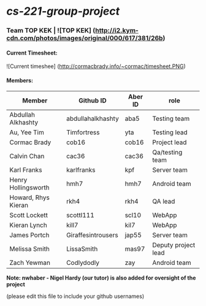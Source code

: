 # *cs-221-group-project*

### Team TOP KEK | ![TOP KEK] (http://i2.kym-cdn.com/photos/images/original/000/617/381/26b)

#### Current Timesheet:

![Current timeshee] (http://cormacbrady.info/~cormac/timesheet.PNG)


#### Members: 

| Member              | Github ID         | Aber ID      | role
----------------------| ------------------|--------------|----------
| Abdullah Alkhashty  | abdullahalkhashty | aba5         | Testing team
| Au, Yee Tim         | Timfortress       | yta          | Testing lead 
| Cormac Brady        | cob16             | cob16        | Project lead
| Calvin Chan         | cac36             | cac36        | Qa/testing team
| Karl Franks         | karlfranks        | kpf          | Server  team
| Henry Hollingsworth | hmh7              | hmh7         | Android  team
| Howard, Rhys Kieran | rkh4              | rkh4         | QA lead
| Scott Lockett       | scottl111         | scl10        | WebApp
| Kieran Lynch        | kill7             | kil7         | WebApp
| James Portch        | Giraffesintrousers| jap55        | Server  team
| Melissa Smith       | LissaSmith        | mas97        | Deputy project lead
| Zach Yewman         | Codlydodly        | zay          | Android team


**Note: nwhaber - Nigel Hardy (our tutor) is also added for oversight of the project**

  
(please edit this file to include your github usernames)


